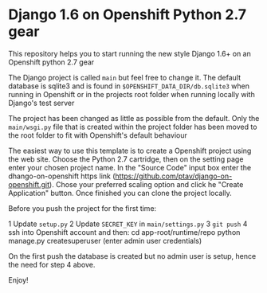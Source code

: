 Django 1.6 on Openshift Python 2.7 gear
=======================================

This repository helps you to start running the new style Django 1.6+ on an 
Openshift python 2.7 gear

The Django project is called `main` but feel free to change it. The default 
database is sqlite3 and is found in `$OPENSHIFT_DATA_DIR/db.sqlite3` when
running in Openshift or in the projects root folder  when running locally 
with Django's test server

The project has been changed as little as possible from the default. Only the 
`main/wsgi.py` file that is created within the project folder has been moved 
to the root folder to fit with Openshift's default behaviour

The easiest way to use this template is to create a Openshift project using the 
web site. Choose the Python 2.7 cartridge, then on the setting page enter your
chosen project name. In the "Source Code" input box enter the dhango-on-openshift
https link (https://github.com/ptav/django-on-openshift.git). Chose your 
preferred scaling option and click he "Create Application" button. Once finished 
you can clone the project locally.

Before you push the project for the first time:
 
  1  Update `setup.py`
  2  Update `SECRET_KEY` in `main/settings.py`
  3  `git push`
  4  ssh into Openshift account and then:
       cd app-root/runtime/repo
       python manage.py createsuperuser (enter admin user credentials)
        

On the first push the database is created but no admin user is setup, hence the
need for step 4 above.


Enjoy!
